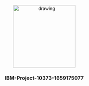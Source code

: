 <div align="center">
<img src="https://upload.wikimedia.org/wikipedia/commons/5/51/IBM_logo.svg"  align="center" alt="drawing" width="200" />
 <h3>IBM-Project-10373-1659175077</h3>  
  </div>
